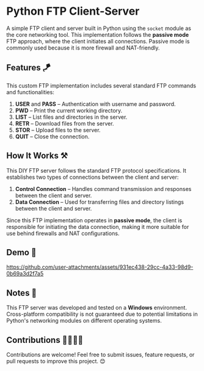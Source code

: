 # Python FTP Client-Server

A simple FTP client and server built in Python using the `socket` module as the core networking tool. This implementation follows the **passive mode** FTP approach, where the client initiates all connections. Passive mode is commonly used because it is more firewall and NAT-friendly.

## Features 🪁

This custom FTP implementation includes several standard FTP commands and functionalities:

1. **USER** and **PASS** – Authentication with username and password.
2. **PWD** – Print the current working directory.
3. **LIST** – List files and directories in the server.
4. **RETR** – Download files from the server.
5. **STOR** – Upload files to the server.
6. **QUIT** – Close the connection.

## How It Works ⚒️

This DIY FTP server follows the standard FTP protocol specifications. It establishes two types of connections between the client and server:

1. **Control Connection** – Handles command transmission and responses between the client and server.
2. **Data Connection** – Used for transferring files and directory listings between the client and server.

Since this FTP implementation operates in **passive mode**, the client is responsible for initiating the data connection, making it more suitable for use behind firewalls and NAT configurations.

## Demo 🚗

https://github.com/user-attachments/assets/931ec438-29cc-4a33-98d9-0b69a3d2f7a5


## Notes 📝

This FTP server was developed and tested on a **Windows** environment. Cross-platform compatibility is not guaranteed due to potential limitations in Python's networking modules on different operating systems.

## Contributions 🫱🏻‍🫲🏻

Contributions are welcome! Feel free to submit issues, feature requests, or pull requests to improve this project. 😊

